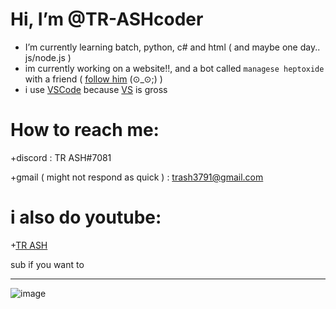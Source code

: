 # Hi, I’m @TR-ASHcoder
- I’m currently learning batch, python, c# and html ( and maybe one day.. js/node.js )
- im currently working on a website!!, and a bot called `managese heptoxide` with a friend
( [follow him](https://github.com/ktehllama) (⊙_⊙;) ) 
- i use [VSCode](https://code.visualstudio.com/docs/?dv=win) because [VS](https://www.google.com/search?q=shit&sxsrf=ALiCzsa1b56wH9vLVv6gyemEGeZG3aZgyA:1655197336692&source=lnms&tbm=isch&sa=X&ved=2ahUKEwjUjaXKyqz4AhVI4nMBHS0DC1UQ_AUoAXoECAEQAw) is gross

# How to reach me: 

+discord : TR ASH#7081

+gmail ( might not respond as quick ) : trash3791@gmail.com

# i also do youtube:

+[TR ASH](https://youtube.com/channel/UCnCUHqT1Jo_JDEtfS07g42g)

sub if you want to








____

![image](https://user-images.githubusercontent.com/90879002/173332865-a2bca0a3-3f7a-470a-bd9a-245bfe3d42b9.png)







